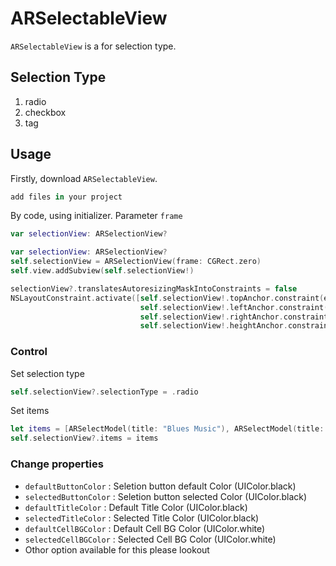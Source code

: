 # ARSelectableView

`ARSelectableView` is a for selection type.


## Selection Type
1. radio
2. checkbox
3. tag

## Usage

Firstly, download `ARSelectableView`.

```swift
add files in your project
```
By code, using initializer. Parameter `frame`

```swift
var selectionView: ARSelectionView?
```

```swift
var selectionView: ARSelectionView?
self.selectionView = ARSelectionView(frame: CGRect.zero)
self.view.addSubview(self.selectionView!)

selectionView?.translatesAutoresizingMaskIntoConstraints = false
NSLayoutConstraint.activate([self.selectionView!.topAnchor.constraint(equalTo: view.safeAreaLayoutGuide.topAnchor),
                             self.selectionView!.leftAnchor.constraint(equalTo: view.leftAnchor),
                             self.selectionView!.rightAnchor.constraint(equalTo: view.rightAnchor),
                             self.selectionView!.heightAnchor.constraint(equalToConstant: UIScreen.main.bounds.size.height/2)])
```
### Control

Set selection type
```swift
self.selectionView?.selectionType = .radio 
```

Set items 


```swift
let items = [ARSelectModel(title: "Blues Music"), ARSelectModel(title: "Jazz Music")]
self.selectionView?.items = items
```

### Change properties

- `defaultButtonColor` : Seletion button default Color (UIColor.black)
- `selectedButtonColor`  : Seletion button selected Color (UIColor.black)
- `defaultTitleColor` :  Default Title Color (UIColor.black)
- `selectedTitleColor` : Selected Title Color (UIColor.black)
- `defaultCellBGColor` : Default Cell BG Color (UIColor.white) 
- `selectedCellBGColor` : Selected Cell BG Color (UIColor.white)
- Othor option available for this please lookout  

